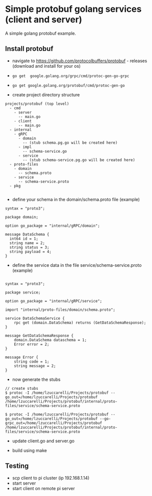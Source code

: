 # Simple protobuf golang services (client and server)

A simple golang protobuf example.

## Install protobuf
- navigate to https://github.com/protocolbuffers/protobuf - releases (download and install for your os)
- ```go get  google.golang.org/grpc/cmd/protoc-gen-go-grpc```
- ```go get google.golang.org/protobuf/cmd/protoc-gen-go```

- create project directory structure


```
projects/protobuf (top level)
  - cmd
    - server
      -- main.go
    - client
      -- main.go
  - internal
    - gRPC
      - domain
        -- (stub schema.pg.go will be created here)
      - impl
        -- schema-service.go
      - service
        -- (stub schema-service.pg.go will be created here)
  - proto-files
    - domain
      -- schema.proto
    - service
      -- schema-service.proto
  - pkg
      
```

- define your schema in the domain/schema.proto file (example)


```
syntax = "proto3";

package domain;

option go_package = "internal/gRPC/domain";

message DataSchema {
  int64 id = 1;
  string name = 2;
  string status = 3;
  string payload = 4;
}

```

- define the service data in the file service/schema-service.proto (example)

```

syntax = "proto3";

package service;

option go_package = "internal/gRPC/service";

import "internal/proto-files/domain/schema.proto";

service DataSchemaService {
	rpc get (domain.DataSchema) returns (GetDataSchemaResponse);
}
 
message GetDataSchemaResponse {
	domain.DataSchema dataschema = 1;
	Error error = 2;
}

message Error {
	string code = 1;
	string message = 2;
}
```

- now generate the stubs

```
// create stubs
$ protoc -I /home/lzuccarelli/Projects/protobuf --go_out=/home/lzuccarelli/Projects/protobuf /home/lzuccarelli/Projects/protobuf/internal/proto-files/service/schema-service.proto

$ protoc -I /home/lzuccarelli/Projects/protobuf --go_out=/home/lzuccarelli/Projects/protobuf --go-grpc_out=/home/lzuccarelli/Projects/protobuf /home/lzuccarelli/Projects/protobuf/internal/proto-files/service/schema-service.proto
```

- update client.go and server.go

- build using make

## Testing

- scp client to pi cluster (ip 192.168.1.14)
- start server
- start client on remote pi server


